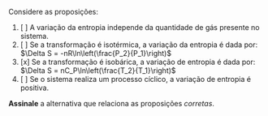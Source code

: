 Considere as proposições:

1. [ ] A variação da entropia independe da quantidade de gás presente no sistema.   
2. [ ] Se a transformação é isotérmica, a variação da entropia é dada por: $\Delta S = -nR\ln\left(\frac{P_2}{P_1}\right)$
3. [x] Se a transformação é isobárica, a variação de entropia é dada por: $\Delta S = nC_P\ln\left(\frac{T_2}{T_1}\right)$  
4. [ ] Se o sistema realiza um processo cíclico, a variação de entropia é positiva. 

**Assinale** a alternativa que relaciona as proposições *corretas*.
